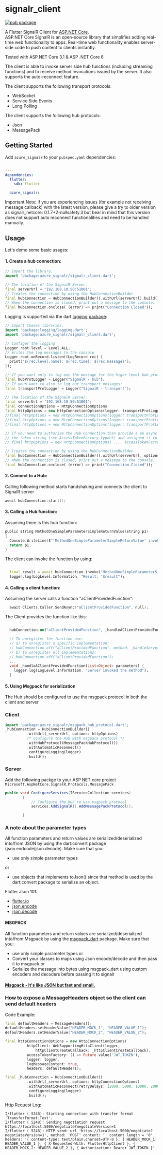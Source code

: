 # signalr_client

[![pub package](https://img.shields.io/pub/v/signalr_netcore.svg)](https://pub.dartlang.org/packages/signalr_netcore)

A Flutter SignalR Client for [ASP.NET Core](https://docs.microsoft.com/aspnet/core/signalr).  
ASP.NET Core SignalR is an open-source library that simplifies adding real-time web functionality to apps. Real-time web functionality enables server-side code to push content to clients instantly.

Tested with ASP.NET Core 3.1 & ASP .NET Core 6

The client is able to invoke server side hub functions (including streaming functions) and to receive method invocations issued by the server. It also supports the auto-reconnect feature.

The client supports the following transport protocols:

- WebSocket
- Service Side Events
- Long Polling

The client supports the following hub protocols:

- Json
- MessagePack

## Getting Started

Add `azure_signalr` to your `pubspec.yaml` dependencies:

```yaml

---
dependencies:
  flutter:
    sdk: flutter

  azure_signalr:
```

Important Note: if you are experiencing issues (for example not receiving message callback) with the latest version, please give a try to older version as signalr_netcore: 0.1.7+2-nullsafety.3 but bear in mind that this version does not support auto reconnect functionalities and need to be handled manually.

## Usage

Let's demo some basic usages:

#### 1. Create a hub connection:

```dart
// Import the library.
import 'package:azure_signalr/signalr_client.dart';

// The location of the SignalR Server.
final serverUrl = "192.168.10.50:51001";
// Creates the connection by using the HubConnectionBuilder.
final hubConnection = HubConnectionBuilder().withUrl(serverUrl).build();
// When the connection is closed, print out a message to the console.
final hubConnection.onclose( (error) => print("Connection Closed"));

```

Logging is supported via the dart [logging package](https://pub.dartlang.org/packages/logging):

```dart
// Import theses libraries.
import 'package:logging/logging.dart';
import 'package:azure_signalr/signalr_client.dart';

// Configer the logging
Logger.root.level = Level.ALL;
// Writes the log messages to the console
Logger.root.onRecord.listen((LogRecord rec) {
  print('${rec.level.name}: ${rec.time}: ${rec.message}');
});

// If you want only to log out the message for the higer level hub protocol:
final hubProtLogger = Logger("SignalR - hub");
// If youn want to also to log out transport messages:
final transportProtLogger = Logger("SignalR - transport");

// The location of the SignalR Server.
final serverUrl = "192.168.10.50:51001";
final connectionOptions = HttpConnectionOptions
final httpOptions = new HttpConnectionOptions(logger: transportProtLogger);
//final httpOptions = new HttpConnectionOptions(logger: transportProtLogger, transport: HttpTransportType.WebSockets); // default transport type.
//final httpOptions = new HttpConnectionOptions(logger: transportProtLogger, transport: HttpTransportType.ServerSentEvents);
//final httpOptions = new HttpConnectionOptions(logger: transportProtLogger, transport: HttpTransportType.LongPolling);

// If you need to authorize the Hub connection than provide a an async callback function that returns
// the token string (see AccessTokenFactory typdef) and assigned it to the accessTokenFactory parameter:
// final httpOptions = new HttpConnectionOptions( .... accessTokenFactory: () async => await getAccessToken() );

// Creates the connection by using the HubConnectionBuilder.
final hubConnection = HubConnectionBuilder().withUrl(serverUrl, options: httpOptions).configureLogging(hubProtLogger).build();
// When the connection is closed, print out a message to the console.
final hubConnection.onclose( (error) => print("Connection Closed"));

```

#### 2. Connect to a Hub:

Calling following method starts handshaking and connects the client to SignalR server

```c
await hubConnection.start();
```

#### 3. Calling a Hub function:

Assuming there is this hub function:

```c
public string MethodOneSimpleParameterSimpleReturnValue(string p1)
{
  Console.WriteLine($"'MethodOneSimpleParameterSimpleReturnValue' invoked. Parameter value: '{p1}");
  return p1;
}
```

The client can invoke the function by using:

```dart

  final result = await hubConnection.invoke("MethodOneSimpleParameterSimpleReturnValue", args: <Object>["ParameterValue"]);
  logger.log(LogLevel.Information, "Result: '$result");

```

#### 4. Calling a client function:

Assuming the server calls a function "aClientProvidedFunction":

```c
  await Clients.Caller.SendAsync("aClientProvidedFunction", null);
```

The Client provides the function like this:

```dart

  hubConnection.on("aClientProvidedFunction", _handleAClientProvidedFunction);

  // To unregister the function use:
  // a) to unregister a specific implementation:
  // hubConnection.off("aClientProvidedFunction", method: _handleServerInvokeMethodNoParametersNoReturnValue);
  // b) to unregister all implementations:
  // hubConnection.off("aClientProvidedFunction");
  ...
  void _handleAClientProvidedFunction(List<Object> parameters) {
    logger.log(LogLevel.Information, "Server invoked the method");
  }

```

#### 5. Using Msgpack for serialization

The Hub should be configured to use the msgpack protocol in both the client and server

### Client

```dart
import 'package:azure_signalr/msgpack_hub_protocol.dart';
_hubConnection = HubConnectionBuilder()
          .withUrl(_serverUrl, options: httpOptions)
          /* Configure the Hub with msgpack protocol */
          .withHubProtocol(MessagePackHubProtocol())
          .withAutomaticReconnect()
          .configureLogging(logger)
          .build();
```

### Server

Add the following packge to your ASP NET core project
`Microsoft.AspNetCore.SignalR.Protocols.MessagePack`

```csharp
public void ConfigureServices(IServiceCollection services)
        {
            // Configure the hub to use msgpack protocol
            services.AddSignalR().AddMessagePackProtocol();

        }
```

### A note about the parameter types

All function parameters and return values are serialized/deserialized into/from JSON by using the dart:convert package (json.endcode/json.decode). Make sure that you:

- use only simple parameter types

or

- use objects that implements toJson() since that method is used by the dart:convert package to serialize an object.

Flutter Json 101:

- [flutter.io](https://flutter.io/json/)
- [json.encode](https://api.dartlang.org/stable/2.0.0/dart-convert/JsonCodec/encode.html)
- [json.decode](https://api.dartlang.org/stable/2.0.0/dart-convert/JsonCodec/decode.html)

#### MSGPACK

All function parameters and return values are serialized/deserialized into/from Msgpack by using the [msgpack_dart](https://pub.dev/packages/msgpack_dart) package. Make sure that you:

- use only simple parameter types
  or
- Convert your classes to maps using Json encode/decode and then pass it to msgpack
  or
- Serialize the message into bytes using msgpack_dart using custom encoders and decoders before passing it to signalr

#### [Msgpack - It's like JSON but fast and small.](https://msgpack.org/index.html)

### How to expose a MessageHeaders object so the client can send default headers

Code Example:

```dart
final defaultHeaders = MessageHeaders();
defaultHeaders.setHeaderValue("HEADER_MOCK_1", "HEADER_VALUE_1");
defaultHeaders.setHeaderValue("HEADER_MOCK_2", "HEADER_VALUE_2");

final httpConnectionOptions = new HttpConnectionOptions(
          httpClient: WebSupportingHttpClient(logger,
              httpClientCreateCallback: _httpClientCreateCallback),
          accessTokenFactory: () => Future.value('JWT_TOKEN'),
          logger: logger,
          logMessageContent: true,
          headers: defaultHeaders);

final _hubConnection = HubConnectionBuilder()
          .withUrl(_serverUrl, options: httpConnectionOptions)
          .withAutomaticReconnect(retryDelays: [2000, 5000, 10000, 20000, null])
          .configureLogging(logger)
          .build();
```

Http Request Log:

```
I/flutter ( 5248): Starting connection with transfer format 'TransferFormat.Text'.
I/flutter ( 5248): Sending negotiation request: https://localhost:5000/negotiate?negotiateVersion=1
I/flutter ( 5248): HTTP send: url 'https://localhost:5000/negotiate?negotiateVersion=1', method: 'POST' content: '' content length = '0'
headers: '{ content-type: text/plain;charset=UTF-8 }, { HEADER_MOCK_1: HEADER_VALUE_1 }, { X-Requested-With: FlutterHttpClient }, { HEADER_MOCK_2: HEADER_VALUE_2 }, { Authorization: Bearer JWT_TOKEN }'
```
